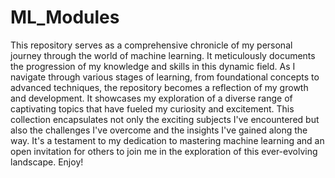 # ML_Modules
This repository serves as a comprehensive chronicle of my personal journey through the world of machine learning. It meticulously documents the progression of my knowledge and skills in this dynamic field. As I navigate through various stages of learning, from foundational concepts to advanced techniques, the repository becomes a reflection of my growth and development. It showcases my exploration of a diverse range of captivating topics that have fueled my curiosity and excitement. This collection encapsulates not only the exciting subjects I've encountered but also the challenges I've overcome and the insights I've gained along the way. It's a testament to my dedication to mastering machine learning and an open invitation for others to join me in the exploration of this ever-evolving landscape.
Enjoy!
